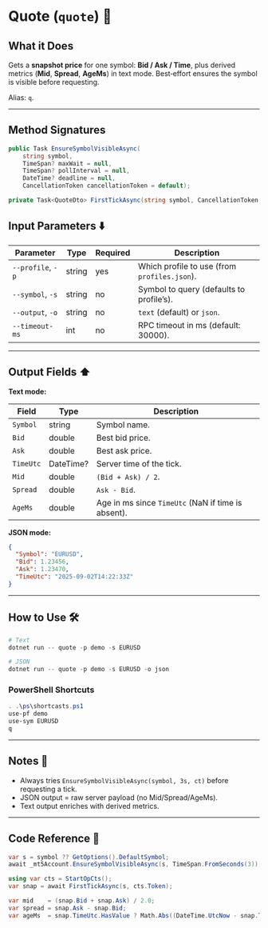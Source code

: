 # Quote (`quote`) 💬

## What it Does

Gets a **snapshot price** for one symbol: **Bid / Ask / Time**, plus derived metrics (**Mid**, **Spread**, **AgeMs**) in text mode. Best‑effort ensures the symbol is visible before requesting.

Alias: `q`.

---
## Method Signatures

```csharp
public Task EnsureSymbolVisibleAsync(
    string symbol,
    TimeSpan? maxWait = null,
    TimeSpan? pollInterval = null,
    DateTime? deadline = null,
    CancellationToken cancellationToken = default);

private Task<QuoteDto> FirstTickAsync(string symbol, CancellationToken ct);
```

## Input Parameters ⬇️

| Parameter         | Type   | Required | Description                                  |
| ----------------- | ------ | -------- | -------------------------------------------- |
| `--profile`, `-p` | string | yes      | Which profile to use (from `profiles.json`). |
| `--symbol`, `-s`  | string | no       | Symbol to query (defaults to profile’s).     |
| `--output`, `-o`  | string | no       | `text` (default) or `json`.                  |
| `--timeout-ms`    | int    | no       | RPC timeout in ms (default: 30000).          |

---

## Output Fields ⬆️

**Text mode:**

| Field     | Type      | Description                                        |
| --------- | --------- | -------------------------------------------------- |
| `Symbol`  | string    | Symbol name.                                       |
| `Bid`     | double    | Best bid price.                                    |
| `Ask`     | double    | Best ask price.                                    |
| `TimeUtc` | DateTime? | Server time of the tick.                           |
| `Mid`     | double    | `(Bid + Ask) / 2`.                                 |
| `Spread`  | double    | `Ask - Bid`.                                       |
| `AgeMs`   | double    | Age in ms since `TimeUtc` (NaN if time is absent). |

**JSON mode:**

```json
{
  "Symbol": "EURUSD",
  "Bid": 1.23456,
  "Ask": 1.23470,
  "TimeUtc": "2025-09-02T14:22:33Z"
}
```

---

## How to Use 🛠️

```powershell
# Text
dotnet run -- quote -p demo -s EURUSD

# JSON
dotnet run -- quote -p demo -s EURUSD -o json
```

### PowerShell Shortcuts

```powershell
. .\ps\shortcasts.ps1
use-pf demo
use-sym EURUSD
q
```

---

## Notes 🧩

* Always tries `EnsureSymbolVisibleAsync(symbol, 3s, ct)` before requesting a tick.
* JSON output = raw server payload (no Mid/Spread/AgeMs).
* Text output enriches with derived metrics.

---

## Code Reference 🧷

```csharp
var s = symbol ?? GetOptions().DefaultSymbol;
await _mt5Account.EnsureSymbolVisibleAsync(s, TimeSpan.FromSeconds(3));

using var cts = StartOpCts();
var snap = await FirstTickAsync(s, cts.Token);

var mid    = (snap.Bid + snap.Ask) / 2.0;
var spread = snap.Ask - snap.Bid;
var ageMs  = snap.TimeUtc.HasValue ? Math.Abs((DateTime.UtcNow - snap.TimeUtc.Value).TotalMilliseconds) : double.NaN;
```

